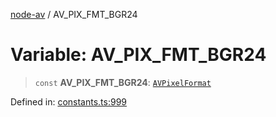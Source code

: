 [node-av](../globals.md) / AV\_PIX\_FMT\_BGR24

# Variable: AV\_PIX\_FMT\_BGR24

> `const` **AV\_PIX\_FMT\_BGR24**: [`AVPixelFormat`](../type-aliases/AVPixelFormat.md)

Defined in: [constants.ts:999](https://github.com/seydx/av/blob/f8631fc881b394300b1479f511d55cf1c370a87f/src/constants/constants.ts#L999)
